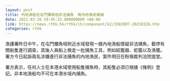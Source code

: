```yaml
---
layout: post
title: 內地漁船在屯門爛角咀非法捕魚　兩內地漁民被捕
date: 2021-03-26 19:45:22.000000000 +08:00
link: https://news.rthk.hk/rthk/ch/component/k2/1582807-20210326.htm
categories: rthk
---
```


漁護署昨日中午，在屯門爛角咀附近水域發現一艘內地漁船懷疑非法捕魚，截停有關船隻進行調查，其後人員船上檢走一批捕魚工具，例如絞籠器、蛇籠以及漁獲。署方今日起訴兩名涉嫌進行非法捕魚的內地漁民，案件明日在粉嶺裁判法院提堂。
 
署方表示，任何人士在本港水域使用船隻捕魚時，其船隻必須已根據《條例》登記。非本地漁船均不可在本港水域內捕魚。
